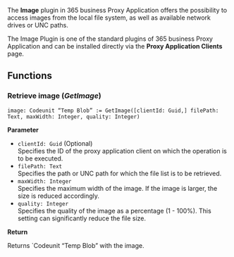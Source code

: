The **Image** plugin in 365 business Proxy Application offers the possibility to access images from the local file system, as well as available network drives or UNC paths.

The Image Plugin is one of the standard plugins of 365 business Proxy Application and can be installed directly via the **Proxy Application Clients** page.

## Functions

### Retrieve image (*GetImage*)

```al
image: Codeunit “Temp Blob” := GetImage([clientId: Guid,] filePath: Text, maxWidth: Integer, quality: Integer)
```

**Parameter**

 - `clientId: Guid` (Optional)<br>
   Specifies the ID of the proxy application client on which the operation is to be executed.
 - `filePath: Text`<br>
   Specifies the path or UNC path for which the file list is to be retrieved.
 - `maxWidth: Integer`<br>
   Specifies the maximum width of the image. If the image is larger, the size is reduced accordingly.
 - `quality: Integer`<br>
   Specifies the quality of the image as a percentage (1 - 100%). This setting can significantly reduce the file size.

**Return**

Returns `Codeunit “Temp Blob” with the image.



